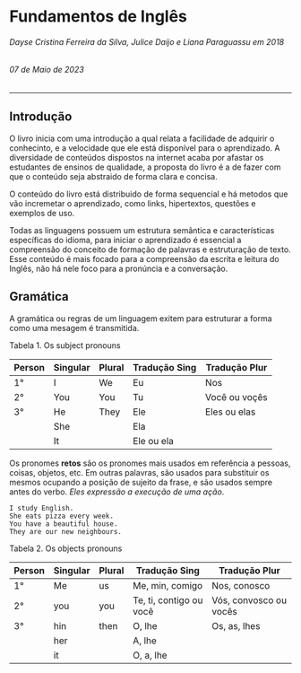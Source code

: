 # Fundamentos de Inglês

###### _Dayse Cristina Ferreira da Silva, Julice Daijo e Liana Paraguassu_ em 2018

###### _07 de Maio de 2023_

---

## Introdução

O livro inicia com uma introdução a qual relata a facilidade de adquirir o conhecinto, e a velocidade que ele está disponível para o aprendizado. A diversidade de conteúdos dispostos na internet acaba por afastar os estudantes de ensinos de qualidade, a proposta do livro é a de fazer com que o conteúdo seja abstraido de forma clara e concisa.

O conteúdo do livro está distribuido de forma sequencial e há metodos que vão incremetar o aprendizado, como links, hipertextos, questões e exemplos de uso.

Todas as linguagens possuem um estrutura semântica e características específicas do idioma, para iniciar o aprendizado é essencial a compreensão do conceito de formação de palavras e estruturação de texto. Esse conteúdo é mais focado para a compreensão da escrita e leitura do Inglês, não há nele foco para a pronúncia e a conversação.

## Gramática

A gramática ou regras de um linguagem exitem para estruturar a forma como uma mesagem é transmitida.

Tabela 1. Os subject pronouns

| Person | Singular | Plural | Tradução Sing | Tradução Plur |
| ------ | -------- | ------ | ------------- | ------------- |
| 1°     | I        | We     | Eu            | Nos           |
| 2°     | You      | You    | Tu            | Você ou voçês |
| 3°     | He       | They   | Ele           | Eles ou elas  |
|        | She      |        | Ela           |
|        | It       |        | Ele ou ela    |

Os pronomes **retos** são os pronomes mais usados em referência a pessoas, coisas, objetos, etc. Em outras palavras, são usados para substituir os mesmos ocupando a posição de sujeito da frase, e são usados sempre antes do verbo. _Eles expressão a execução de uma ação_.

```
I study English.
She eats pizza every week.
You have a beautiful house.
They are our new neighbours.
```

Tabela 2. Os objects pronouns

| Person | Singular | Plural | Tradução Sing           | Tradução Plur          |
| ------ | -------- | ------ | ----------------------- | ---------------------- |
| 1°     | Me       | us     | Me, min, comigo         | Nos, conosco           |
| 2°     | you      | you    | Te, ti, contigo ou você | Vós, convosco ou vocês |
| 3°     | hin      | then   | O, lhe                  | Os, as, lhes           |
|        | her      |        | A, lhe                  |
|        | it       |        | O, a, lhe               |
